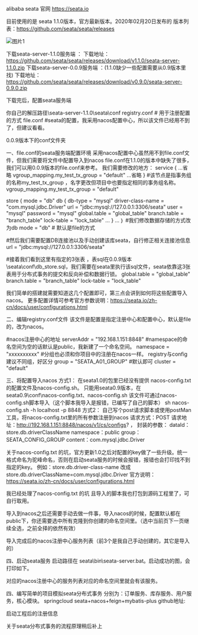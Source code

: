 



 alibaba seata 官网 https://seata.io

目前使用的是 seata 1.1.0版本，官方最新版本。2020年02月20日发布的
版本列表：https://github.com/seata/seata/releases


![图片1](https://github.com/a970066364/spring-cloud-alibaba-seata/blob/master/md-img/1.png)


下载seata-server-1.1.0服务端 ：
下载地址：https://github.com/seata/seata/releases/download/v1.1.0/seata-server-1.1.0.zip
下载seata-server-0.0.9服务端 ：(1.1.0缺少一些配置需要从0.9版本里找)
下载地址：https://github.com/seata/seata/releases/download/v0.9.0/seata-server-0.9.0.zip

下载完后，配置seata服务端

你自己的解压路径\seata-server-1.1.0\seata\conf
registry.conf	# 用于注册配置的方式
file.conf 		#seata的配置，我采用nacos配置中心，所以该文件已经用不到了，但建议看看。

0.0.9版本下的conf文件夹

一、file.conf的seata服务端配置环境
采用nacos配置中心虽然用不到file.conf文件，但我们需要将文件中配置导入到nacos
file.conf在1.1.0的版本中缺失了很多，我们可以用0.0.9版本的file.conf来参考。
我们需要修改的地方：
service {
  ...省略
  vgroup_mapping.my_test_tx_group = "default"
  ...省略
}
#该节点是指事务组的名称my_test_tx_group ，名字更改但项目中也要指定相同的事务组名称。
vgroup_mapping.my_test_tx_group = "default"


store {
mode = "db"
  db {
    db-type = "mysql"
    driver-class-name = "com.mysql.jdbc.Driver"
    url = "jdbc:mysql://127.0.0.1:3306/seata"
    user = "mysql"
    password = "mysql"
    global.table = "global_table"
    branch.table = "branch_table"
    lock-table = "lock_table"
 		  ...
  }
  ...
｝
#我们修改数据存储的方式改为db
mode = "db" # 默认是file的方式

#然后我们需要配置DB连接池以及手动创建该库seata，自行修正相关连接池信息
url = "jdbc:mysql://127.0.0.1:3306/seata"

#接着我们看到这里有指定的3张表 ，表sql在0.0.9版本\seata\conf\db_store.sql，我们需要在seata里执行该sql文件，seata依靠这3张表用于分布式事务的提交和反向补偿和数据行锁。
global.table = "global_table"
branch.table = "branch_table"
lock-table = "lock_table"

我们简单的搭建就需要知道这几个配置即可，第三点会讲到如何将这些配置导入nacos。
更多配置详情可参考官方参数说明：https://seata.io/zh-cn/docs/user/configurations.html

二、编辑registry.conf文件
该文件是配置是指定注册中心和配置中心，默认是file的，改为nacos。

#nacos注册中心的地址
serverAddr = "192.168.1.151:8848"
#namespace的命名空间为空的话默认是public，我新建了一个命名空间。
namespace = "xxxxxxxxxx"
#分组也必须和你项目中的注册在nacos一样。 registry与config 建议不同组，好区分
group = "SEATA_A01_GROUP" 
#默认即可
cluster = "default"  


三、将配置导入nacos
方式1：
在seata1.0的包里已经没有提供 nacos-config.txt 的配置文件及nacos-config.sh。
只能用seata0.9版本，在seata0.9\conf\nacos-config.txt、nacos-config.sh
该文件可通过nacos-config.sh脚本导入（这个脚本我导入是报错，已编写了自己的脚本）
sh nacos-config.sh -h localhost -p 8848
方式2：
自己写个post请求脚本或使用postMan工具，将nacos-config.txt里的所有参数注册到nacos
请求方式：POST
请求地址：http://192.168.1.151:8848/nacos/v1/cs/configs? ，
封装的参数：
dataId： store.db.driverClassName
namespace：public
group：SEATA_CONFIG_GROUP
content：com.mysql.jdbc.Driver

关于nacos-config.txt 的坑，官方更新1.0之后对配置的key做了一些升级。统一格式命名为驼峰命名，否则在启动seata服务的时候会报错，报错也会打印找不到指定的key。
例如：store.db.driver-class-name  改成 store.db.driverClassName=com.mysql.jdbc.Driver
官方说明：https://seata.io/zh-cn/docs/user/configurations.html


我已经处理了nacos-config.txt 的坑 且导入的脚本我也打包到源码工程里了，可自行取用。

导入到nacos之后还需要手动去做一件事，导入nacos的时候，配置默认都在public下，你还需要选中所有克隆到你创建的命名空间里。（选中当前页下一页继续全选，之前全择的依然有效）

导入完成后的nacos注册中心服务列表（前3个是我自己手动创建的，其它是导入的）

四、启动seata服务
启动路径在 seata\bin\seata-server.bat。启动成功的图，会打印如下。 

对应的nacos注册中心的服务列表对应的命名空间里就会有该服务。


四、编写简单的项目模拟seata分布式事务
分别为：订单服务、库存服务、用户服务，核心模块。
springcloud seata+nacos+feign+mybatis-plus 
github地址:

启动工程后的注册信息


关于seata分布式事务的流程原理稍后补上
